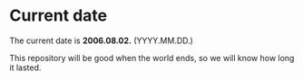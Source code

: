 # Current date

The current date is **2006.08.02.** (YYYY.MM.DD.)

This repository will be good when the world ends, so we will know how long it lasted.